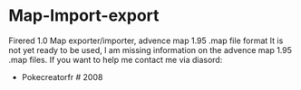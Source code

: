 # Map-Import-export
Firered 1.0 Map exporter/importer, advence map 1.95 .map file format 
It is not yet ready to be used, I am missing information on the advence map 1.95 .map files. 
If you want to help me contact me via diasord:
- Pokecreatorfr # 2008
